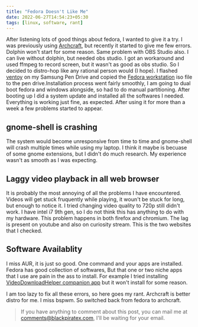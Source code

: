 ```yaml
---
title: "Fedora Doesn't Like Me"
date: 2022-06-27T14:54:23+05:30
tags: [linux, software, rant]
---
```




After listening lots of good things about fedora, I wanted to give it a try. I was previously using [Archcraft](https://archcraft.io/), but recently it started to give me few errors. Dolphin won't start for some reason. Same problem with OBS Studio also. I can live without dolphin, but needed obs studio. I got an workaround and used ffmpeg to record screen, but it wasn't as good as obs studio. So I decided to distro-hop like any rational person would (I hope). 
I flashed [ventoy](https://www.ventoy.net/en/index.html) on my Samsung Pen Drive and copied the [Fedora workstation](https://getfedora.org/en/workstation/) iso file to the pen drive.Installation process went fairly smoothly, I am going to dual boot fedora and windows alongside, so had to do manual partitioning. After booting up I did a system update and installed all the softwares I needed. Everything is working just fine, as expected. After using it for more than a week a few problems started to appear. 

## gnome-shell is crashing
The system would become unresponsive from time to time and gnome-shell will crash multiple times while using my laptop. I think it maybe is becuase of some gnome extensions, but I didn't do much research. My experience wasn't as smooth as I was expecting. 

## Laggy video playback in all web browser
It is probably the most annoying of all the problems I have encountered. Videos will get stuck fruquently while playing, it woun't be stuck for long, but enough to notice it. I tried changing video quality to 720p still didn't work. I have intel i7 9th gen, so I do not think this has anything to do with my hardware. This problem happens in both firefox and chromium. The lag is present on youtube and also on curiosity stream. This is the two websites that I checked.  

## Software Availablity
I miss AUR, it is just so good. One command and your apps are installed. Fedora has good collection of softwares, But that one or two niche apps that I use are pain in the ass to install. For example I tried installing [VideoDownloadHelper companion app](https://www.downloadhelper.net/install-coapp) but it won't install for some reason. 

I am too lazy to fix all these errors, so here goes my rant. Archcraft is better distro for me. I miss bspwm. So switched back from fedora to archcraft. 


> If you have anything to comment about this post, you can mail me at [comments@blackpiratex.com](mailto:comments@blackpiratex.com), I'll be waiting for your email.
